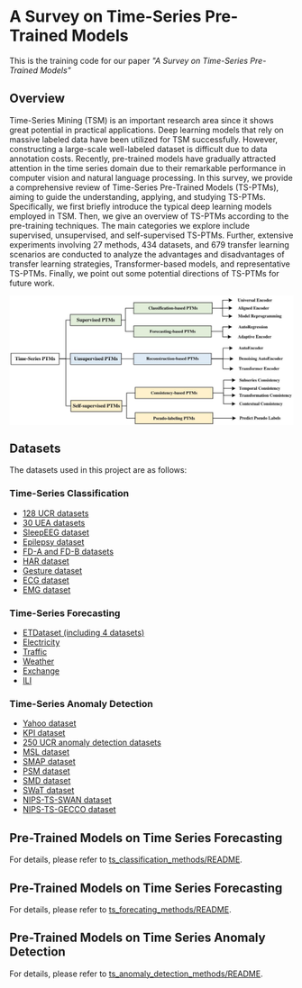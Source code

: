 # A Survey on Time-Series Pre-Trained Models

This is the training code for our paper *"A Survey on Time-Series Pre-Trained Models"*

## Overview

Time-Series Mining (TSM) is an important research area since it shows great potential in practical applications. Deep learning models that rely on massive labeled data have been utilized for TSM successfully. However, constructing a large-scale well-labeled dataset is difficult due to data annotation costs. 
Recently, pre-trained models have gradually attracted attention in the time series domain due to their remarkable performance in computer vision and natural language processing. In this survey, we provide a comprehensive review of Time-Series Pre-Trained Models (TS-PTMs), aiming to guide the understanding, applying, and studying TS-PTMs. 
Specifically, we first briefly introduce the typical deep learning models employed in TSM. Then, we give an overview of TS-PTMs according to the pre-training techniques. The main categories we explore include supervised, unsupervised, and self-supervised TS-PTMs.
Further, extensive experiments involving  27 methods, 434 datasets, and 679 transfer learning scenarios are conducted to analyze the advantages and disadvantages of transfer learning strategies, Transformer-based models, and representative TS-PTMs. Finally, we point out some potential directions of TS-PTMs for future work.

<p align="center">
    <img src="pictures/framework.jpg" width="1000" align="center">
</p>


## Datasets
The datasets used in this project are as follows:
### Time-Series Classification
* [128 UCR datasets](https://www.cs.ucr.edu/~eamonn/time_series_data_2018/UCRArchive_2018.zip)
* [30 UEA datasets](http://www.timeseriesclassification.com/Downloads/Archives/Multivariate2018_arff.zip)
* [SleepEEG dataset](https://www.physionet.org/content/sleep-edfx/1.0.0/) 
* [Epilepsy dataset](https://repositori.upf.edu/handle/10230/42894) 
* [FD-A and FD-B datasets](https://mb.uni-paderborn.de/en/kat/main-research/datacenter/bearing-datacenter/data-sets-and-download) 
* [HAR dataset](https://archive.ics.uci.edu/ml/datasets/Human+Activity+Recognition+Using+Smartphones) 
* [Gesture dataset](http://www.timeseriesclassification.com/description.php?Dataset=UWaveGestureLibrary) 
* [ECG dataset](https://physionet.org/content/challenge-2017/1.0.0/) 
* [EMG dataset](https://physionet.org/content/emgdb/1.0.0/) 

### Time-Series Forecasting
* [ETDataset (including 4 datasets)](https://archive.ics.uci.edu/ml/datasets/ElectricityLoadDiagrams20112014)
* [Electricity](https://archive.ics.uci.edu/ml/datasets/ElectricityLoadDiagrams20112014)
* [Traffic](http://pems.dot.ca.gov)
* [Weather](https://www.bgc-jena.mpg.de/wetter)
* [Exchange](https://github.com/laiguokun/multivariate-time-series-data)
* [ILI](https://gis.cdc.gov/grasp/fluview/fluportaldashboard.html)

### Time-Series Anomaly Detection
* [Yahoo dataset](https://webscope.sandbox.yahoo.com/catalog.php?datatype=s&did=70) 
* [KPI dataset](http://test-10056879.file.myqcloud.com/10056879/test/20180524_78431960010324/KPI%E5%BC%82%E5%B8%B8%E6%A3%80%E6%B5%8B%E5%86%B3%E8%B5%9B%E6%95%B0%E6%8D%AE%E9%9B%86.zip)
* [250 UCR anomaly detection datasets](https://wu.renjie.im/research/anomaly-benchmarks-are-flawed/#ucr-time-series-anomaly-archiv) 
* [MSL dataset](https://github.com/khundman/telemanom) 
* [SMAP dataset](https://github.com/eBay/RANSynCoders) 
* [PSM dataset](https://github.com/khundman/telemanom) 
* [SMD dataset](https://github.com/NetManAIOps/OmniAnomaly) 
* [SWaT dataset](https://itrust.sutd.edu.sg/itrust-labs_datasets/dataset_info/#swat) 
* [NIPS-TS-SWAN dataset](https://github.com/datamllab/tods/tree/benchmark/benchmark) 
* [NIPS-TS-GECCO dataset](https://github.com/datamllab/tods/tree/benchmark/benchmark) 



## Pre-Trained Models on Time Series Forecasting
For details, please refer to [ts_classification_methods/README](https://github.com/qianlima-lab/time-series-ptms/blob/master/ts_classification_methods/README.md).

## Pre-Trained Models on Time Series Forecasting
For details, please refer to [ts_forecating_methods/README](https://github.com/qianlima-lab/transfer-to-transformer-tsm/blob/master/ts_forecasting_methods/README.md).

## Pre-Trained Models on Time Series Anomaly Detection
For details, please refer to [ts_anomaly_detection_methods/README](https://github.com/qianlima-lab/transfer-to-transformer-tsm/blob/master/ts_anomaly_detection_methods/README.md).